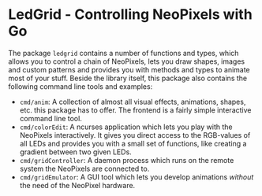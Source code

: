 # LedGrid - Controlling NeoPixels with Go

The package `ledgrid` contains a number of functions and types, which allows
you to control a chain of NeoPixels, lets you draw shapes, images and custom
patterns and provides you with methods and types to animate most of your stuff.
Beside the library itself, this package also contains the following command
line tools and examples:

* `cmd/anim`: A collection of almost all visual effects, animations, shapes, etc.
  this package has to offer. The frontend is a fairly simple interactive
  command line tool.
* `cmd/colorEdit`: A ncurses application which lets you play with the NeoPixels
  interactively. It gives you direct access to the RGB-values of all LEDs and
  provides you with a small set of functions, like creating a gradient between
  two given LEDs.
* `cmd/gridController`: A daemon process which runs on the remote system the
  NeoPixels are connected to.
* `cmd/gridEmulator`: A GUI tool which lets you develop animations _without_
  the need of the NeoPixel hardware.

